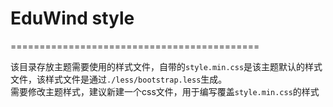 # EduWind style
===========================================


该目录存放主题需要使用的样式文件，自带的`style.min.css`是该主题默认的样式文件，该样式文件是通过`./less/bootstrap.less`生成。   
需要修改主题样式，建议新建一个css文件，用于编写覆盖`style.min.css`的样式



